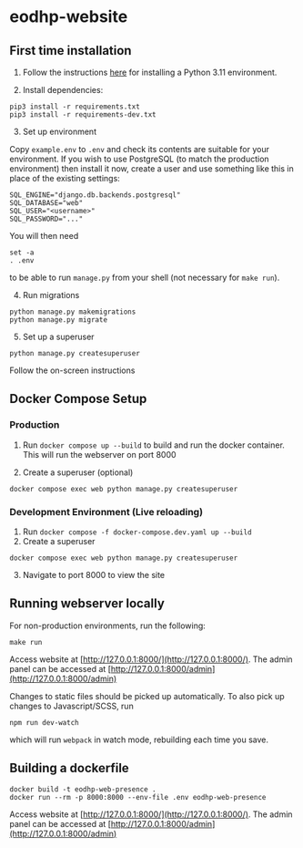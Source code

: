 # eodhp-website

## First time installation
1. Follow the instructions [here](https://github.com/UKEODHP/template-python/blob/main/README.md) for installing a 
Python 3.11 environment.

2. Install dependencies:

```commandline
pip3 install -r requirements.txt
pip3 install -r requirements-dev.txt
```

3. Set up environment

Copy `example.env` to `.env` and check its contents are suitable for your environment. If you wish
to use PostgreSQL (to match the production environment) then install it now, create a user and use
something like this in place of the existing settings:

```commandline
SQL_ENGINE="django.db.backends.postgresql"
SQL_DATABASE="web"
SQL_USER="<username>"
SQL_PASSWORD="..."
```

You will then need

```commandline
set -a
. .env
```

to be able to run `manage.py` from your shell (not necessary for `make run`).

4. Run migrations

```commandline
python manage.py makemigrations 
python manage.py migrate 
```

5. Set up a superuser

```commandline
python manage.py createsuperuser
```
Follow the on-screen instructions

## Docker Compose Setup
### Production
1. Run `docker compose up --build` to build and run the docker container. This will run the webserver on port 8000

2. Create a superuser (optional)

```commandline
docker compose exec web python manage.py createsuperuser
```

### Development Environment (Live reloading)
1. Run `docker compose -f docker-compose.dev.yaml up --build`
2. Create a superuser

```commandline
docker compose exec web python manage.py createsuperuser
```

3. Navigate to port 8000 to view the site


## Running webserver locally
For non-production environments, run the following:

```commandline
make run
```

Access website at [http://127.0.0.1:8000/](http://127.0.0.1:8000/). The admin panel can be accessed at [http://127.0.0.1:8000/admin](http://127.0.0.1:8000/admin)

Changes to static files should be picked up automatically. To also pick up changes to Javascript/SCSS, run

```commandline
npm run dev-watch
```

which will run `webpack` in watch mode, rebuilding each time you save.


## Building a dockerfile

```commandline
docker build -t eodhp-web-presence .
docker run --rm -p 8000:8000 --env-file .env eodhp-web-presence
```

Access website at [http://127.0.0.1:8000/](http://127.0.0.1:8000/). The admin panel can be accessed at [http://127.0.0.1:8000/admin](http://127.0.0.1:8000/admin)
